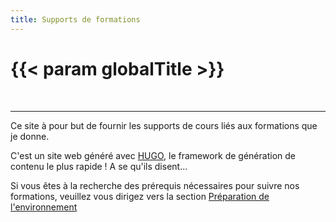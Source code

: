 ```yaml
---
title: Supports de formations
---
```


# {{< param globalTitle >}}


<td>&nbsp;</td>


----------

Ce site à pour but de fournir les supports de cours liés aux formations que je donne.

C'est un site web généré avec [HUGO](gohubo.io), le framework de génération de contenu le plus rapide ! A se qu'ils disent...

Si vous êtes à la recherche des prérequis nécessaires pour suivre nos formations, veuillez vous dirigez vers la section [Préparation de l'environnement](00-environemment-lab/1-préparation/)

